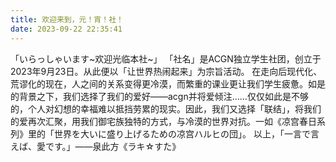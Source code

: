 ```yaml
---
title: 欢迎来到，元！宵！社！
date: 2023-09-22 22:35:41
---
```

「いらっしゃいます~欢迎光临本社~」
「社名」是ACGN独立学生社团，创立于2023年9月23日。从此便以「让世界热闹起来」为宗旨活动。
在走向后现代化、荒谬化的现在，人之间的关系变得更冷漠，而繁重的课业更让我们学生疲惫。如是的背景之下，我们选择了我们的爱好——acgn并将爱倾注……仅仅如此是不够的，个人对幻想的幸福难以抵挡劳累的现实。因此，我们又选择「联结」，将我们的爱再次汇聚，用我们御宅族独特的方式，与冷漠的世界对抗。一如《凉宫春日系列》里的「世界を大いに盛り上げるための凉宫ハルヒの団」。
以上，「一言で言えば、愛です。」——泉此方《ラキ☆すた》